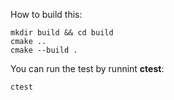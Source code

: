 How to build this:

```shell
mkdir build && cd build
cmake ..
cmake --build .
```

You can run the test by runnint **ctest**:

```shell
ctest
```
